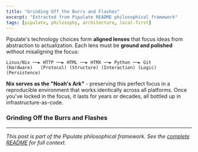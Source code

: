 ```yaml
---
title: "Grinding Off the Burrs and Flashes"
excerpt: "Extracted from Pipulate README philosophical framework"
tags: [pipulate, philosophy, architecture, local-first]
---
```


Pipulate's technology choices form **aligned lenses** that focus ideas from abstraction to actualization. Each lens must be **ground and polished** without misaligning the focus:

```
Linux/Nix ──► HTTP ──► HTML ──► HTMX ──► Python ──► Git
(Hardware)   (Protocol) (Structure) (Interaction) (Logic) (Persistence)
```

**Nix serves as the "Noah's Ark"** - preserving this perfect focus in a reproducible environment that works identically across all platforms. Once you've locked in the focus, it lasts for years or decades, all bottled up in infrastructure-as-code.

### Grinding Off the Burrs and Flashes

---

*This post is part of the Pipulate philosophical framework. See the [complete README](https://github.com/miklevin/pipulate) for full context.*

